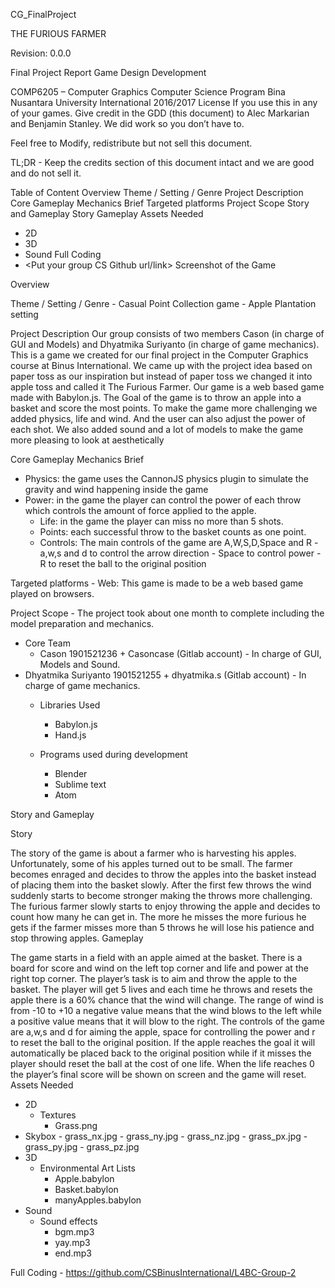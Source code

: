 CG_FinalProject


THE FURIOUS FARMER


 
Revision: 0.0.0

Final Project Report
Game Design Development


COMP6205 – Computer Graphics
Computer Science Program
Bina Nusantara University International
2016/2017 
License 
If you use this in any of your games. Give credit in the GDD (this document) to Alec Markarian and Benjamin Stanley. We did work so you don’t have to.   

Feel free to Modify, redistribute but not sell this document.


TL;DR - Keep the credits section of this document intact and we are good and do not sell it.

Table of Content
Overview
Theme / Setting / Genre
Project Description
Core Gameplay Mechanics Brief
Targeted platforms
Project Scope
Story and Gameplay
Story
Gameplay
Assets Needed
- 2D
- 3D
- Sound
Full Coding
- <Put your group CS Github url/link>
Screenshot of the Game


Overview

 

Theme / Setting / Genre
	- Casual Point Collection game
	- Apple Plantation setting

Project Description 
Our group consists of two members Cason (in charge of GUI and Models) and Dhyatmika Suriyanto (in charge of game mechanics). This is a game we created for our final project in the Computer Graphics course at Binus International. 
We came up with the project idea based on paper toss as our inspiration but instead of paper toss we changed it into apple toss and called it The Furious Farmer. Our game is a web based game made with Babylon.js. The Goal of the game is to throw an apple into a basket and score the most points.
To make the game more challenging we added physics, life and wind. And the user can also adjust the power of each shot. We also added sound and a lot of models to make the game more pleasing to look at aesthetically 
 
Core Gameplay Mechanics Brief
- Physics: the game uses the CannonJS physics plugin to simulate the gravity and wind happening inside the game
- Power: in the game the player can control the power of each throw which controls the amount of force applied to the apple.
	- Life: in the game the player can miss no more than 5 shots.
	- Points: each successful throw to the basket counts as one point.
	- Controls: The main controls of the game are A,W,S,D,Space and R
			- a,w,s and d to control the arrow direction
			- Space to control power
			- R to reset the ball to the original position

Targeted platforms
	- Web: This game is made to be a web based game played on browsers.

Project Scope 
	- The project took about one month to complete including the model preparation and mechanics.
- Core Team
	- Cason 1901521236 + Casoncase (Gitlab account)
			- In charge of GUI, Models and Sound.
- Dhyatmika Suriyanto 1901521255 + dhyatmika.s (Gitlab account)
			- In charge of game mechanics.
	- Libraries Used 
		- Babylon.js
		- Hand.js



	- Programs used during development
		- Blender
		- Sublime text
		- Atom

Story and Gameplay

Story 

The story of the game is about a farmer who is harvesting his apples. Unfortunately, some of his apples turned out to be small. The farmer becomes enraged and decides to throw the apples into the basket instead of placing them into the basket slowly. After the first few throws the wind suddenly starts to become stronger making the throws more challenging. The furious farmer slowly starts to enjoy throwing the apple and decides to count how many he can get in. The more he misses the more furious he gets if the farmer misses more than 5 throws he will lose his patience and stop throwing apples.
Gameplay 

The game starts in a field with an apple aimed at the basket. There is a board for score and wind on the left top corner and life and power at the right top corner. The player’s task is to aim and throw the apple to the basket. The player will get 5 lives and each time he throws and resets the apple there is a 60% chance that the wind will change. The range of wind is from -10 to +10 a negative value means that the wind blows to the left while a positive value means that it will blow to the right. The controls of the game are a,w,s and d for aiming the apple, space for controlling the power and r to reset the ball to the original position. If the apple reaches the goal it will automatically be placed back to the original position while if it misses the player should reset the ball at the cost of one life. When the life reaches 0 the player’s final score will be shown on screen and the game will reset.
Assets Needed

- 2D
	- Textures
		- Grass.png
- Skybox
		- grass_nx.jpg
		- grass_ny.jpg
		- grass_nz.jpg
		- grass_px.jpg
		- grass_py.jpg
		- grass_pz.jpg
- 3D
	- Environmental Art Lists
		- Apple.babylon
		- Basket.babylon
		- manyApples.babylon
- Sound
	- Sound effects
		- bgm.mp3
		- yay.mp3
		- end.mp3

Full Coding
	- https://github.com/CSBinusInternational/L4BC-Group-2
		
<!DOCTYPE html>
<html lang="en">
<head>
    <meta charset="UTF-8">
    <title>The Furious Farmer</title>
    <script type="text/javascript" src="../lib/babylon.custom.js"></script>
    <script type="text/javascript" src="../lib/hand-1.3.7.js"></script>
    <script type="text/javascript" src="../lib/cannon2.js"></script>
    <link rel="stylesheet" type="text/css" href="../lib/style_canvas.css" />
</head>
<peach>
    <canvas id="canvas"></canvas>
    <script>
      var canvas = document.getElementById("canvas");
      var engine = new BABYLON.Engine(canvas, true);

      // var createScene = function(){
        var scene = new BABYLON.Scene(engine);
        var physicsPlugin = new BABYLON.CannonJSPlugin();
        scene.enablePhysics(new BABYLON.Vector3(0, -9.81, 0), physicsPlugin);
        var camera2;
        camera2 = new BABYLON.ArcRotateCamera("camera2", BABYLON.Tools.ToRadians(270), BABYLON.Tools.ToRadians(45), 20, new BABYLON.Vector3.Zero(), scene);
        camera2.setPosition(new BABYLON.Vector3(0,35,-70));
        camera2.attachControl(canvas, false);

        var light = new BABYLON.HemisphericLight("light1", new BABYLON.Vector3(0,5,0), scene);
        light.intensity = 0.9;

        var ground = BABYLON.Mesh.CreateGround("ground", 1000, 1000, 2, scene);
        ground.setPhysicsState({impostor: BABYLON.PhysicsEngine.BoxImpostor, mass: 0, restitution: 0.5, friction: 0.1});

        var arrow = BABYLON.Mesh.CreateBox("arrow", 0.5, scene);
        arrow.scaling.z = 20;
        arrow.position = new BABYLON.Vector3(0, 1, 0);
        arrow.setPivotMatrix(BABYLON.Matrix.Translation(0, 0, 0.25));

        var arrowhead = BABYLON.MeshBuilder.CreateCylinder("arrowhead", {diameterTop: 1.5, height: 1.5, diameterBottom: 0, tessellation: 4}, scene);
        arrowhead.rotation.x = BABYLON.Tools.ToRadians(-90);
        arrowhead.position.z = 5.5/20;
        arrowhead.scaling.y = 1/20;
        arrowhead.parent = arrow;

        var basket = BABYLON.MeshBuilder.CreateCylinder("basket", {diameterTop: 27.5, height: 21, diameterBottom: 21, tessellation: 16}, scene);
        basket.position = new BABYLON.Vector3(0, 10, 150)
        basket.setPhysicsState({impostor: BABYLON.PhysicsEngine.CylinderImpostor, mass: 0, restitution: 0.5, friction: 10});

        var goal = BABYLON.MeshBuilder.CreateCylinder("goal", {diameterTop: 26.5, height: 1, diameterBottom: 26.5, tessellation: 16}, scene);
        goal.position = new BABYLON.Vector3(0, 20.7, 150)
        goal.setPhysicsState({impostor: BABYLON.PhysicsEngine.CylinderImpostor, mass: 0, restitution: 0.5, friction: 10});

        var wall = BABYLON.Mesh.CreateBox("wall", 5, scene);
        wall.position = new BABYLON.Vector3(0, 2.5, 4.3);

        var wall2 = BABYLON.Mesh.CreateBox("wall2", 5, scene);
        wall2.position = new BABYLON.Vector3(-4.3, 2.5, 0);

        var wall3 = BABYLON.Mesh.CreateBox("wall3", 5, scene);
        wall3.position = new BABYLON.Vector3(4.3, 2.5, 0);

        var wall4 = BABYLON.Mesh.CreateBox("wall4", 5, scene);
        wall4.position = new BABYLON.Vector3(0, 6.5, 0);

        var wall5 = BABYLON.Mesh.CreateBox("wall5", 5, scene);       
        wall5.position = new BABYLON.Vector3(0, 2.5, -4.3);

        wall.setPhysicsState({impostor: BABYLON.PhysicsEngine.BoxImpostor, mass: 0, restitution: 0.1, friction: 10});
        wall2.setPhysicsState({impostor: BABYLON.PhysicsEngine.BoxImpostor, mass: 0, restitution: 0.1, friction: 10});
        wall4.setPhysicsState({impostor: BABYLON.PhysicsEngine.BoxImpostor, mass: 0, restitution: 0.1, friction: 10});
        wall3.setPhysicsState({impostor: BABYLON.PhysicsEngine.BoxImpostor, mass: 0, restitution: 0.1, friction: 10});
        wall5.setPhysicsState({impostor: BABYLON.PhysicsEngine.BoxImpostor, mass: 0, restitution: 0.1, friction: 10});


        var materialInvisible = new BABYLON.StandardMaterial("material1",scene);
        materialInvisible.alpha = 0;

        basket.material = materialInvisible;
        goal.material = materialInvisible;
        wall2.material = materialInvisible;
        wall3.material = materialInvisible;
        wall4.material = materialInvisible;
        wall.material = materialInvisible;
        wall5.material = materialInvisible;

        var material2 = new BABYLON.StandardMaterial("material2",scene);
        material2.diffuseColor = BABYLON.Color3.Red();
        material2.emmisiveColor = BABYLON.Color3.Red();
        material2.alpha = 1.0;

        var materialBlue = new BABYLON.StandardMaterial("material2",scene);
        materialBlue.diffuseColor = BABYLON.Color3.Blue();
        materialBlue.emmisiveColor = BABYLON.Color3.Blue();
        materialBlue.alpha = 1.0;

        var materialBasket = new BABYLON.StandardMaterial("materialBasket", scene);
        materialBasket.diffuseColor = new BABYLON.Color3(42, 21, 21);
        materialBasket.emmisiveColor = new BABYLON.Color3(165, 42, 42);
        materialBasket.specularPower = 100000;
        materialBasket.alpha = 1.0;

        var groundMaterial = new BABYLON.StandardMaterial("groundMaterial", scene);
        groundMaterial.diffuseTexture = new BABYLON.Texture("texture/grass.png", scene);
        groundMaterial.specularPower = 10000;
        groundMaterial.diffuseTexture.uScale = 5.0;
        groundMaterial.diffuseTexture.vScale = 5.0;

        ground.material = groundMaterial;

        //importing apple 
        var peach;
        var peachImpostor;
        BABYLON.SceneLoader.ImportMesh("","assets/", "apple.babylon", scene, function (newMeshes, particleSystems) {
          peach = newMeshes[0];
          console.log(peach.scaling.x);
          peach.scaling = new BABYLON.Vector3(40, 40, 40);
          peach.position = new BABYLON.Vector3(0, 3, 0);
          peachImpostor = peach.setPhysicsState({impostor: BABYLON.PhysicsEngine.SphereImpostor, mass: 5, restitution: 0.1, friction: 1, linearDamping: 0.5});
          peach.material = material2;
        });

        //importing basket
        var basketModel;
        BABYLON.SceneLoader.ImportMesh("","assets/", "basket.babylon", scene, function (newMeshes, particleSystems) {
          var thing = newMeshes[2];
          thing.position = new BABYLON.Vector3(0, -10, 0);
          basketModel = newMeshes[1];
          basketModel.scaling = new BABYLON.Vector3(0.1, 0.1, 0.12);
          basketModel.position = new BABYLON.Vector3(0, 0, 150);
          basketModel.material = materialBlue;
        });

        //importing apples inside basket
        var manyApples;
        BABYLON.SceneLoader.ImportMesh("","assets/", "manyApples.babylon", scene, function (manyApples, particleSystems) {
          manyApples = manyApples[0];
          manyApples.scaling = new BABYLON.Vector3(75, 75, 75);
          manyApples.position = new BABYLON.Vector3(-6.3, 20, 149);
          manyApples.rotation.z = BABYLON.Tools.ToRadians(-35);
          manyApples.rotation.x = BABYLON.Tools.ToRadians(-99);
          manyApples.material = material2;
        });

        //skybox
        var skybox = BABYLON.Mesh.CreateBox("skybox", 4000.0, scene);
        var skyboxMaterial = new BABYLON.StandardMaterial("skybox", scene);
        skyboxMaterial.backFaceCulling = false;
        skyboxMaterial.reflectionTexture = new BABYLON.CubeTexture("assets/skybox/grass", scene);
        skybox.infiniteDistance = true;
        skyboxMaterial.diffuseColor = new BABYLON.Color3(0, 0, 0);
        skyboxMaterial.specularColor = new BABYLON.Color3(0, 0, 0);
        skyboxMaterial.reflectionTexture.coordinatesMode = BABYLON.Texture.SKYBOX_MODE;
        skybox.material=skyboxMaterial;

        scene.registerBeforeRender(function () {
      		if (peach) {
            if(peach.intersectsMesh(goal, false)){
              //increase point
              var yay = new BABYLON.Sound("yay", "assets/sound/yay.mp3", scene, null, { loop: false, autoplay: true, volume: 0.5});
              point++;
              score.text = "Score: "+point.toString()+ "  ||  Wind: "+wind.toString();
              //reset peach
              wall.position.y = 2.5;
              wall2.position.y = 2.5;
              wall3.position.y = 2.5;
              wall4.position.y = 6.5;
              wall5.position.y = 2.5;

              wall.updatePhysicsBodyPosition();
              wall2.updatePhysicsBodyPosition();
              wall3.updatePhysicsBodyPosition();
              wall4.updatePhysicsBodyPosition();
              wall5.updatePhysicsBodyPosition();

              peach.position = new BABYLON.Vector3(0, 2.5, 0);
              peach.updatePhysicsBodyPosition();
              //return arrow
              arrow.position.y = 1;

              //reset wind
              phyEng.setGravity(new BABYLON.Vector3(0, -9.81, 0));

              //reset speed
              speed = 50;
            }
      		}
        });
      //   return scene;
      // }
      // var scene = createScene();
      var switcher = 1;
      var map = {};
      var point = 0;

      var speed = 50;
      //adjust direction of throw
      var angle = 0;
      var anglevertical = 45;
      var phyEng = scene.getPhysicsEngine();
      var thrown = false;
      var wind = 0;
      var change = 0;
      var incr = 5;
      var life = 5;
      //ScoreBoard
      var w = window.innerWidth;
      var h = window.innerHeight;
      var scoreBoard = new BABYLON.ScreenSpaceCanvas2D(scene, {
        id: "canvas2",  parent: canvas,x:0, y:h-100,
        size: new BABYLON.Size(300, 100),
        backgroundFill: "#4040408F",
        backgroundRoundRadius: 50,
      });
      var score = new BABYLON.Text2D("Score: "+point.toString()+ "  ||  Wind: "+wind.toString(), {
          parent: scoreBoard,
          id: "score",
          marginAlignment: "h: center, v:center",
          fontName: "20pt Arial",
      });
      //Power Board
      var powerBoard = new BABYLON.ScreenSpaceCanvas2D(scene, {
        id: "canvas3",  parent: canvas,x:w-300, y:h-200,
        size: new BABYLON.Size(300, 100),
        backgroundFill: "#4040408F",
        backgroundRoundRadius: 50,
      });
      var power = new BABYLON.Text2D("Power: 0", {
          parent: powerBoard,
          id: "speed",
          marginAlignment: "h: center, v:center",
          fontName: "20pt Arial",
      });
      //Life Board
      var lifeBoard = new BABYLON.ScreenSpaceCanvas2D(scene, {
        id: "canvas4",  parent: canvas,x:w-300, y:h-100,
        size: new BABYLON.Size(300, 100),
        backgroundFill: "#4040408F",
        backgroundRoundRadius: 50,
      });
      var nyawa = new BABYLON.Text2D("Life: 5", {
          parent: lifeBoard,
          id: "nyawa",
          marginAlignment: "h: center, v:center",
          fontName: "20pt Arial",
      });

      //Background music
      var bgm = new BABYLON.Sound("BGM", "assets/sound/bgm.mp3", scene, null, { loop: true, autoplay: true, volume: 0.05});

      //Game Input
      window.onkeydown = window.onkeyup = function(event){
        event = event || window.event;
        map[event.keyCode] = event.type == 'keydown';
        //W
        if(map[87] && anglevertical < 85){
          anglevertical+=2
        }
        //S
        if(map[83] && anglevertical > 0){
          anglevertical-=2
        }
        //A
        if(map[65] && angle > -90){
          angle-=1
        }
        //D
        if(map[68] && angle < 90){
          angle+=1
        }
        //space - throwing
        if(map[32]){
          //increase power while held
          if(speed >= 350){
            incr = incr * -1;
          }
          else if(speed <= 0){
            incr = incr * -1;
          }

          speed += incr;
          //Changing the speed into percent
          var percent = Math.floor((speed/350)*100);
          power.text="Power: "+percent.toString()+"%";

          wall.position.y = -100;
          wall2.position.y = -100;
          wall3.position.y = -100;
          wall4.position.y = -100;
          wall5.position.y = -100;

        }else if(map[32] == false){
          //when released, launch ball
          if(peach.position.z <= 1 && speed > 50){
            //remove arrow
            arrow.position.y = -100;
            //apply wind
            phyEng.setGravity(new BABYLON.Vector3(wind, -9.81, 0));
            thrown = true;
            //finding throw direction
            var radangle = BABYLON.Tools.ToRadians(angle);
            var radanglevertical = BABYLON.Tools.ToRadians(anglevertical);
            var direction = new BABYLON.Vector3(speed * Math.sin(radangle), speed * Math.tan(radanglevertical), speed * Math.cos(radangle));
            direction.scaleInPlace(speed / Math.sqrt(speed * Math.sin(radangle) * speed * Math.sin(radangle) + speed * Math.tan(radanglevertical) * speed * Math.tan(radanglevertical) + speed * Math.cos(radangle) * speed * Math.cos(radangle)));
            //throwing
            peach.applyImpulse(direction, peach.position);
            //reset speed
            speed = 50;
          }
        }
        //R - reset object
        if(map[82]){
          //remove then create new peach object
          score.text = "Score: "+point.toString()+ "  ||  Wind: "+wind.toString();
          wall.position.y = 2.5;
          wall2.position.y = 2.5;
          wall3.position.y = 2.5;
          wall4.position.y = 6.5;
          wall5.position.y = 2.5;
          wall.updatePhysicsBodyPosition();
          wall2.updatePhysicsBodyPosition();
          wall3.updatePhysicsBodyPosition();
          wall4.updatePhysicsBodyPosition();
          wall5.updatePhysicsBodyPosition();

          peach.position = new BABYLON.Vector3(0, 2.5, 0);
          peach.updatePhysicsBodyPosition();


          //return arrow
          arrow.position.y = 1;

          //remove wind
          phyEng.setGravity(new BABYLON.Vector3(0, -9.81, 0));

          //reset speed
          speed = 50;

          function reloadPage()
          {
            location.reload();
          }

          //reduce life
          life--;
          //game over screen
          if(life==0){
            bgm.stop();
            var end = new BABYLON.Sound("gameEnd", "assets/sound/end.mp3", scene, null, { loop: false, autoplay: true, volume: 0.5});
            var gameOver = new BABYLON.ScreenSpaceCanvas2D(scene, {
            id: "canvas5",  parent: canvas,x:0, y:0,
            size: new BABYLON.Size(w, h),
            backgroundFill: "#404040FF",
            });
             var finscore = new BABYLON.Text2D("Your Final Score: "+point.toString(), {
              parent: gameOver,
              id: "finscore",
              marginAlignment: "h: center, v:center",
              fontName: "20pt Arial",
              });
            setTimeout(function(){
              reloadPage();}, 4000);
          }
          nyawa.text="Life: "+life.toString();

        }
      }

      engine.runRenderLoop(function(){
        if(thrown){
          thrown = false;
          change = Math.random()*10;
          if(change <= 6){
            wind = Math.floor(Math.random()*20.9)-10;
          }
        }

        arrow.rotation.y = BABYLON.Tools.ToRadians(angle);
        arrow.rotation.x = BABYLON.Tools.ToRadians(-anglevertical);

        scene.render();
      });

      window.addEventListener("resize", function(){
        engine.resize();
      });
    </script>
</peach>
</html>
